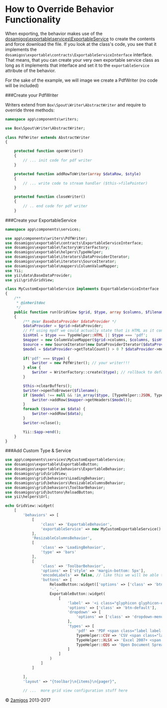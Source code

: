 How to Override Behavior Functionality
======================================

When exporting, the behavior makes use of the [dosamigos\exportable\services\ExportableService](../services/exportable-service.md) 
to create the contents and force download the file. If you look at the class's code, you see that it implements the 
`dosamigos\exportable\contracts\ExportableServiceInterface` interface. That means, that you can create your very own 
exportable service class as long as it implements that interface and set it to the `exportableService` attribute of the 
behavior. 

For the sake of the example, we will image we create a PdfWriter (no code will be included)

###Create your PdfWriter 

Writers extend from `Box\Spout\Writer\AbstractWriter` and require to override three methods:

```php
namespace app\components\writers;

use Box\Spout\Writer\AbstractWriter;
 
class PdfWriter extends AbstractWriter
{

    protected function openWriter()
    {
        // ... init code for pdf writer
    }

    protected function addRowToWriter(array $dataRow, $style)
    {
        // ... write code to stream handler ($this->filePointer)
    }

    protected function closeWriter()
    {
        // .. end code for pdf writer
    }

```
###Create your ExportableService

```php 
namespace app\components\services;

use app\components\writers\PdfWriter;
use dosamigos\exportable\contracts\ExportableServiceInterface;
use dosamigos\exportable\factory\WriterFactory;
use dosamigos\exportable\helpers\TypeHelper;
use dosamigos\exportable\iterators\DataProviderIterator;
use dosamigos\exportable\iterators\SourceIterator;
use dosamigos\exportable\mappers\ColumnValueMapper;
use Yii;
use yii\data\BaseDataProvider;
use yii\grid\GridView;

class MyCustomExportableService implements ExportableServiceInterface 
{
    /**
     * @inheritdoc
     */
    public function run(GridView $grid, $type, array $columns, $filename)
    {
        /** @var BaseDataProvider $dataProvider */
        $dataProvider = $grid->dataProvider;
        // Ff using mpdf we could actually state that is HTML as it converts from HTML to PDF.
        $isHtml = $type === TypeHelper::HTML || $type === 'pdf';
        $mapper = new ColumnValueMapper($grid->columns, $columns, $isHtml);
        $source = new SourceIterator(new DataProviderIterator($dataProvider, $mapper));
        $model = $dataProvider->getTotalCount() > 0 ? $dataProvider->models[0] : null;
        
        if('pdf' === $type) {
            $writer = new PdfWriter(); // your writer!!!
        } else {
            $writer = WriterFactory::create($type); // rollback to defaults
        }

        $this->clearBuffers();
        $writer->openToBrowser($filename);
        if ($model !== null && !in_array($type, [TypeHelper::JSON, TypeHelper::XML])) {
            $writer->addRow($mapper->getHeaders($model));
        }
        foreach ($source as $data) {
            $writer->addRow($data);
        }
        $writer->close();

        Yii::$app->end();
    }
}

```

###Add Custom Type & Service

```php
use app\components\services\MyCustomExportableService;
use dosamigos\exportable\ExportableButton; 
use dosamigos\exportable\behaviors\ExportableBehavior; 
use dosamigos\grid\GridView;
use dosamigos\grid\behaviors\LoadingBehavior;
use dosamigos\grid\behaviors\ResizableColumnsBehavior;
use dosamigos\grid\behaviors\ToolbarBehavior;
use dosamigos\grid\buttons\ReloadButton;
use yii\helpers\Url;

echo GridView::widget(
    [
        'behaviors' => [
            [
                'class' => 'ExportableBehavior',
                'exportableService' => new MyCustomExportableService() // Your service! Yay!
            ],
            'ResizableColumnsBehavior',
            [
                'class' => 'LoadingBehavior',
                'type' => 'bars'
            ],
            [
                'class' => 'ToolbarBehavior',
                'options' => ['style' => 'margin-bottom: 5px'],
                'encodeLabels' => false, // like this we will be able to display HTML on our buttons
                'buttons' => [
                    ReloadButton::widget(['options' => ['class' => 'btn-success']]),
                    '-',
                    ExportableButton::widget(
                        [
                            'label' => '<i class="glyphicon glyphicon-export"></i>',
                            'options' => ['class' => 'btn-default'],
                            'dropdown' => [
                                'options' => ['class' => 'dropdown-menu-right']
                            ],
                            'types' => [
                                'pdf' => 'PDF <span class="label label-default">.pdf</span>',
                                TypeHelper::CSV => 'CSV <span class="label label-default">.csv</span>',
                                TypeHelper::XLSX => 'Excel 2007+ <span class="label label-default">.xlsx</span>',
                                TypeHelper::ODS => 'Open Document Spreadsheet <span class="label label-default">.ods</span>',
                            ] 
                        ]
                    )
                ]
            ]

        ],
        'layout' => "{toolbar}\n{items}\n{pager}",
        
        // ...  more grid view configuration stuff here
```



© [2amigos](http://www.2amigos.us/) 2013-2017
